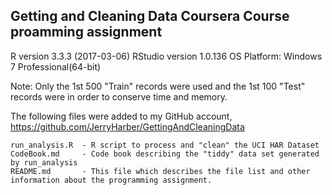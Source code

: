 ## Getting and Cleaning Data Coursera Course proamming assignment

R version 3.3.3 (2017-03-06)
RStudio version 1.0.136
OS Platform: Windows 7 Professional(64-bit)

Note: Only the 1st 500 "Train" records were used and the 1st 100 "Test" records were in order to conserve time and memory.

The following files were added to my GitHub account, https://github.com/JerryHarber/GettingAndCleaningData

	run_analysis.R	- R script to process and "clean" the UCI HAR Dataset
	CodeBook.md		- Code book describing the "tiddy" data set generated by run_analysis
	README.md		- This file which describes the file list and other information about the programming assignment.
		